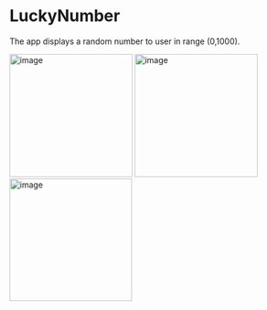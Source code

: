 # LuckyNumber
The app displays a random number to user in range (0,1000).


<img width="215" alt="image" src="https://user-images.githubusercontent.com/89287891/223719050-612a56d6-10f3-4285-b4c6-57b979cce0a2.png">  <img width="215" alt="image" src="https://user-images.githubusercontent.com/89287891/223719207-d3e29816-375e-47e5-a240-521e0347c151.png">  <img width="214" alt="image" src="https://user-images.githubusercontent.com/89287891/223719327-2052439e-5846-460b-93db-ce13dcee122f.png">


